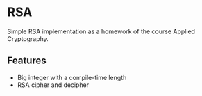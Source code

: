 # RSA
Simple RSA implementation as a homework of the course Applied Cryptography.

## Features
* Big integer with a compile-time length
* RSA cipher and decipher

